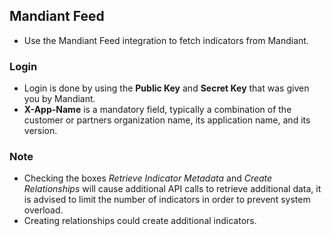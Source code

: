 ## Mandiant Feed
- Use the Mandiant Feed integration to fetch indicators from Mandiant.

### Login
- Login is done by using the **Public Key** and **Secret Key** that was given you by Mandiant.
- **X-App-Name** is a mandatory field, typically a combination of the customer or partners organization name, its application name, and its version. 
### Note
- Checking the boxes *Retrieve Indicator Metadata* and *Create Relationships* will cause additional API calls to retrieve additional data, it is advised to limit the number of indicators in order to prevent system overload.
- Creating relationships could create additional indicators.